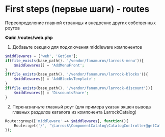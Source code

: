# First steps (первые шаги) - routes
Переопределение главной страницы и внедрение других собственных роутов

**Файл /routes/web.php**

   1. Добавьте секцию для подключения middleware компонентов
	
```php
$middlewares = ['web', 'GetSeo'];
if(file_exists(base_path(). '/vendor/fanamurov/larrock-menu')){
    $middlewares[] = 'AddMenuFront';
}
if(file_exists(base_path(). '/vendor/fanamurov/larrock-blocks')){
    $middlewares[] = 'AddBlocksTemplate';
}
if(file_exists(base_path(). '/vendor/fanamurov/larrock-discount')){
    $middlewares[] = 'DiscountsShare';
}
```

   2. Переназначьте главный роут (для примера указан экшен вывода главных разделов каталога из компонента LarrockCatalog)

```php
Route::group(['middleware' => $middlewares], function(){
    Route::get('/', '\Larrock\ComponentCatalog\CatalogController@getCategoryRoot');
});
```